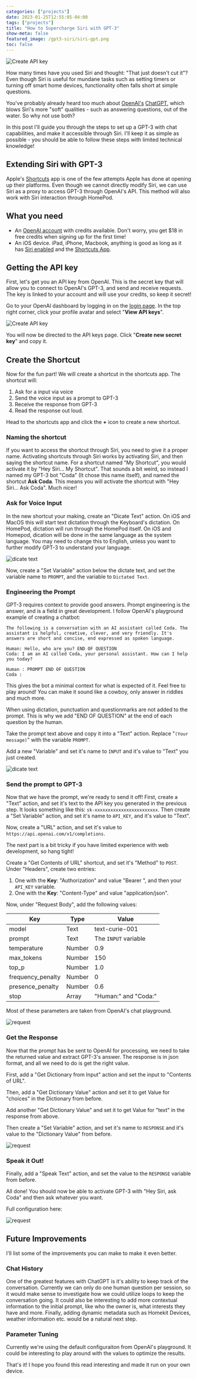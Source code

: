 ```yaml
---
categories: ["projects"]
date: 2023-01-25T12:55:05-04:00
tags: ["projects"]
title: "How to Supercharge Siri with GPT-3"
show-meta: false
featured_image: /gpt3-siri/siri-gpt.png
toc: false
---
```


![Create API key](/gpt3-siri/siri-gpt.png)

How many times have you used Siri and thought: "That just doesn't cut it"? Even though Siri is useful for mundane tasks such as setting timers or turning off smart home devices, functionality often falls short at simple questions.

You've probably already heard too much about [OpenAI's](https://openai.com) [ChatGPT](http://chat.openai.com), which blows Siri's more "soft" qualities - such as answering questions, out of the water. So why not use both?

In this post I'll guide you through the steps to set up a GPT-3 with chat capabilities, and make it accessible through Siri. I'll keep it as simple as possible - you should be able to follow these steps with limited technical knowledge!

## Extending Siri with GPT-3

Apple's [Shortcuts](https://support.apple.com/en-gb/guide/shortcuts/welcome/ios) app is one of the few attempts Apple has done at opening up their platforms. Even though we cannot directly modify Siri, we can use Siri as a proxy to access GPT-3 through OpenAI's API. This method will also work with Siri interaction through HomePod.

## What you need

* An [OpenAI account](https://openai.com/login) with credits available. Don't worry, you get $18 in free credits when signing up for the first time!
* An iOS device. iPad, iPhone, Macbook, anything is good as long as it has [Siri enabled](https://support.apple.com/en-gb/guide/iphone/iph83aad8922/ios) and the [Shortcuts App](https://apps.apple.com/us/app/shortcuts/id915249334).

## Getting the API key

First, let's get you an API key from OpenAI. This is the secret key that will allow you to connect to OpenAI's GPT-3, and send and receive requests. The key is linked to your account and will use your credits, so keep it secret!

Go to your OpenAI dashboard by logging in on the [login page](https://openai.com/login). In the top right corner, click your profile avatar and select "**View API keys**".

![Create API key](/gpt3-siri/api-key-menu.png)

You will now be directed to the API keys page. Click "**Create new secret key**" and copy it.

## Create the Shortcut

Now for the fun part! We will create a shortcut in the shortcuts app. The shortcut will:

1. Ask for a input via voice
2. Send the voice input as a prompt to GPT-3
3. Receive the response from GPT-3
4. Read the response out loud.

Head to the shortcuts app and click the **+** icon to create a new shortcut.

### Naming the shortcut

If you want to access the shortcut through Siri, you need to give it a proper name. Activating shortcuts through Siri works by activating Siri, and then saying the shortcut name. For a shortcut named "My Shortcut", you would activate it by "Hey Siri... My Shortcut". That sounds a bit weird, so instead I named my GPT-3 bot "Coda" (It chose this name itself), and named the shortcut **Ask Coda**. This means you will activate the shortcut with "Hey Siri... Ask Coda". Much nicer!

### Ask for Voice Input

In the new shortcut your making, create an "Dicate Text" action. On iOS and MacOS this will start text dictation through the Keyboard's dictation. On HomePod, dictation will run through the HomePod itself. On iOS and Homepod, dication will be done in the same language as the system language. You may need to change this to English, unless you want to further modify GPT-3 to understand your language.

![dicate text](/gpt3-siri/dictate-text.png)

Now, create a "Set Variable" action below the dictate text, and set the variable name to `PROMPT`, and the variable to `Dictated Text`.

### Engineering the Prompt

GPT-3 requires context to provide good answers. Prompt engineering is the answer, and is a field in great development. I follow OpenAI's playground example of creating a chatbot:

```
The following is a conversation with an AI assistant called Coda. The assistant is helpful, creative, clever, and very friendly. It's answers are short and concise, end expressed as spoken language.

Human: Hello, who are you? END OF QUESTION
Coda: I am an AI called Coda, your personal assistant. How can I help you today?

Human : PROMPT END OF QUESTION
Coda :
```

This gives the bot a minimal context for what is expected of it. Feel free to play around! You can make it sound like a cowboy, only answer in riddles and much more.

When using dictation, punctuation and questionmarks are not added to the prompt. This is why we add "END OF QUESTION" at the end of each question by the human.

Take the prompt text above and copy it into a "Text" action. Replace "`(Your message)`" with the variable `PROMPT`.

Add a new "Variable" and set it's name to `INPUT` and it's value to "Text" you just created.

![dicate text](/gpt3-siri/prompt-engineering.png)

### Send the prompt to GPT-3

Now that we have the prompt, we're ready to send it off! First, create a "Text" action, and set it's text to the API key you generated in the previous step. It looks something like this: `sk-xxxxxxxxxxxxxxxxxxxxxxxx`. Then create a "Set Variable" action, and set it's name to `API_KEY`, and it's value to "Text".

Now, create a "URL" action, and set it's value to `https://api.openai.com/v1/completions`.

The next part is a bit tricky if you have limited experience with web development, so hang tight!

Create a "Get Contents of URL" shortcut, and set it's "Method" to `POST`. Under "Headers", create two entries:

1. One with the **Key**: "Authorization" and value "Bearer ", and then your `API_KEY` variable.
2. One with the **Key**: "Content-Type" and value "application/json".

Now, under "Request Body", add the following values:

| Key         | Type     | Value |
|--------------|-----------|------------|
| model | Text      | text-curie-001        |
| prompt      | Text | The `INPUT` variable      |
| temperature      | Number | 0.9     |
| max_tokens      | Number | 150      |
| top_p      | Number | 1.0      |
| frequency_penalty      | Number | 0      |
| presence_penalty      | Number | 0.6      |
| stop      | Array | "Human:" and "Coda:"      |

Most of these parameters are taken from OpenAI's chat playground.

![request](/gpt3-siri/request.png)

### Get the Response

Now that the prompt has be sent to OpenAI for processing, we need to take the returned value and extract GPT-3's answer. The response is in json format, and all we need to do is get the right value.

First, add a "Get Dictionary from Input" action and set the input to "Contents of URL".

Then, add a "Get Dictionary Value" action and set it to get Value for "choices" in the Dictionary from before.

Add another "Get Dictionary Value" and set it to get Value for "text" in the response from above.

Then create a "Set Variable" action, and set it's name to `RESPONSE` and it's value to the "Dictionary Value" from before.

![request](/gpt3-siri/extract.png)


### Speak it Out!

Finally, add a "Speak Text" action, and set the value to the `RESPONSE` variable from before.

All done! You should now be able to activate GPT-3 with "Hey Siri, ask Coda" and then ask whatever you want.

Full configuration here:

![request](/gpt3-siri/full-config.png)

## Future Improvements

I'll list some of the improvements you can make to make it even better.

### Chat History

One of the greatest features with ChatGPT is it's ability to keep track of the conversation. Currently we can only do one human question per session, so it would make sense to investigate how we could utilize loops to keep the conversation going. It could also be interesting to add more contextual information to the initial prompt, like who the owner is, what interests they have and more. Finally, adding dynamic metadata such as Homekit Devices, weather information etc. would be a natural next step.

### Parameter Tuning

Currently we're using the default configuraiton from OpenAI's playground. It could be interesting to play around with the values to optimize the results.

That's it! I hope you found this read interesting and made it run on your own device.